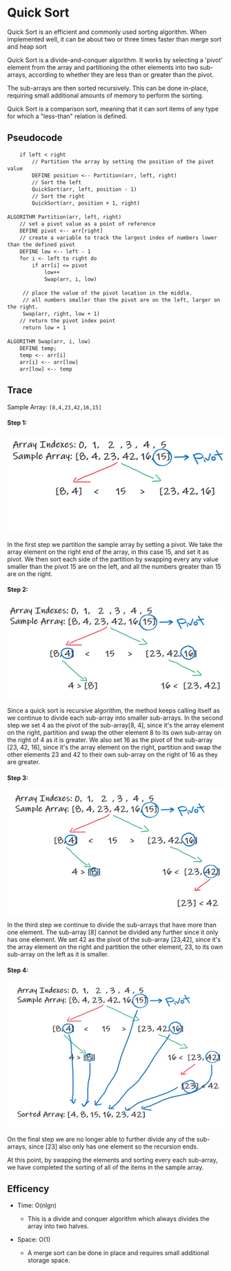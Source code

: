# Quick Sort

Quick Sort is an efficient and commonly used sorting algorithm. When implemented well, it can be about two or three times faster than merge sort and heap sort

Quick Sort is a divide-and-conquer algorithm. It works by selecting a 'pivot' element from the array and partitioning the other elements into two sub-arrays, according to whether they are less than or greater than the pivot. 

The sub-arrays are then sorted recursively. This can be done in-place, requiring small additional amounts of memory to perform the sorting.

Quick Sort is a comparison sort, meaning that it can sort items of any type for which a "less-than" relation is defined. 

## Pseudocode

```ALGORITHM QuickSort(arr, left, right)
    if left < right
        // Partition the array by setting the position of the pivot value 
        DEFINE position <-- Partition(arr, left, right)
        // Sort the left
        QuickSort(arr, left, position - 1)
        // Sort the right
        QuickSort(arr, position + 1, right)

ALGORITHM Partition(arr, left, right)
    // set a pivot value as a point of reference
    DEFINE pivot <-- arr[right]
    // create a variable to track the largest index of numbers lower than the defined pivot
    DEFINE low <-- left - 1
    for i <- left to right do
        if arr[i] <= pivot
            low++
            Swap(arr, i, low)

     // place the value of the pivot location in the middle.
     // all numbers smaller than the pivot are on the left, larger on the right. 
     Swap(arr, right, low + 1)
    // return the pivot index point
     return low + 1

ALGORITHM Swap(arr, i, low)
    DEFINE temp;
    temp <-- arr[i]
    arr[i] <-- arr[low]
    arr[low] <-- temp
```


## Trace

Sample Array: `[8,4,23,42,16,15]`

#### Step 1:
![Image](https://github.com/NaamaBarIlan/data-structures-and-algorithms/blob/master/Assets/CC28-1.png)

In the first step we partition the sample array by setting a pivot. We take the array element on the right end of the array, in this case 15, and set it as pivot. 
We then sort each side of the partition by swapping every any value smaller than the pivot 15 are on the left, and all the numbers greater than 15 are on the right.


#### Step 2:
![Image](https://github.com/NaamaBarIlan/data-structures-and-algorithms/blob/master/Assets/CC28-2.png)

Since a quick sort is recursive algorithm, the method keeps calling itself as we continue to divide each sub-array into smaller sub-arrays. 
In the second step we set 4 as the pivot of the sub-array[8, 4], since it's the array element on the right, partition and swap the other element 8 to its own sub-array on the right of 4 as it is greater. 
We also set 16 as the pivot of the sub-array [23, 42, 16], since it's the array element on the right, partition and swap the other elements 23 and 42 to their own sub-array on the right of 16 as they are greater. 


#### Step 3:
![Image](https://github.com/NaamaBarIlan/data-structures-and-algorithms/blob/master/Assets/CC28-3.png)

In the third step we continue to divide the sub-arrays that have more than one element. 
The sub-array [8] cannot be divided any further since it only has one element.
We set 42 as the pivot of the sub-array [23,42], since it's the array element on the right and partition the other element, 23, to its own sub-array on the left as it is smaller. 


#### Step 4:
![Image](https://github.com/NaamaBarIlan/data-structures-and-algorithms/blob/master/Assets/CC28-4.png)

On the final step we are no longer able to further divide any of the sub-arrays, since [23] also only has one element so the recursion ends.

At this point, by swapping the elements and sorting every each sub-array, we have completed the sorting of all of the items in the sample array. 


## Efficency
  * Time: O(nlgn) 
    * This is a divide and conquer algorithm which always divides the array into two halves. 

  * Space: O(1)
     * A merge sort can be done in place and requires small additional storage space. 
    
